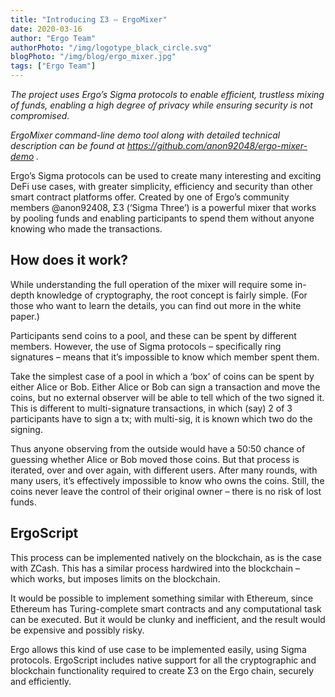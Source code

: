 ```yaml
---
title: "Introducing Σ3 – ErgoMixer"
date: 2020-03-16
author: "Ergo Team"
authorPhoto: "/img/logotype_black_circle.svg"
blogPhoto: "/img/blog/ergo_mixer.jpg"
tags: ["Ergo Team"]
---
```


_The project uses Ergo’s Sigma protocols to enable efficient, trustless mixing of funds, enabling a high degree of privacy while ensuring security is not compromised._

_ErgoMixer command-line demo tool along with detailed technical description can be found at https://github.com/anon92048/ergo-mixer-demo ._

Ergo’s Sigma protocols can be used to create many interesting and exciting DeFi use cases, with greater simplicity, efficiency and security than other smart contract platforms offer. Created by one of Ergo’s community members @anon92408, Σ3 (‘Sigma Three’) is a powerful mixer that works by pooling funds and enabling participants to spend them without anyone knowing who made the transactions.

## How does it work?

While understanding the full operation of the mixer will require some in-depth knowledge of cryptography, the root concept is fairly simple. (For those who want to learn the details, you can find out more in the white paper.)

Participants send coins to a pool, and these can be spent by different members. However, the use of Sigma protocols – specifically ring signatures – means that it’s impossible to know which member spent them.

Take the simplest case of a pool in which a ‘box’ of coins can be spent by either Alice or Bob. Either Alice or Bob can sign a transaction and move the coins, but no external observer will be able to tell which of the two signed it. This is different to multi-signature transactions, in which (say) 2 of 3 participants have to sign a tx; with multi-sig, it is known which two do the signing.

Thus anyone observing from the outside would have a 50:50 chance of guessing whether Alice or Bob moved those coins. But that process is iterated, over and over again, with different users. After many rounds, with many users, it’s effectively impossible to know who owns the coins. Still, the coins never leave the control of their original owner – there is no risk of lost funds.

## ErgoScript

This process can be implemented natively on the blockchain, as is the case with ZCash. This has a similar process hardwired into the blockchain – which works, but imposes limits on the blockchain.

It would be possible to implement something similar with Ethereum, since Ethereum has Turing-complete smart contracts and any computational task can be executed. But it would be clunky and inefficient, and the result would be expensive and possibly risky.

Ergo allows this kind of use case to be implemented easily, using Sigma protocols. ErgoScript includes native support for all the cryptographic and blockchain functionality required to create Σ3 on the Ergo chain, securely and efficiently.
